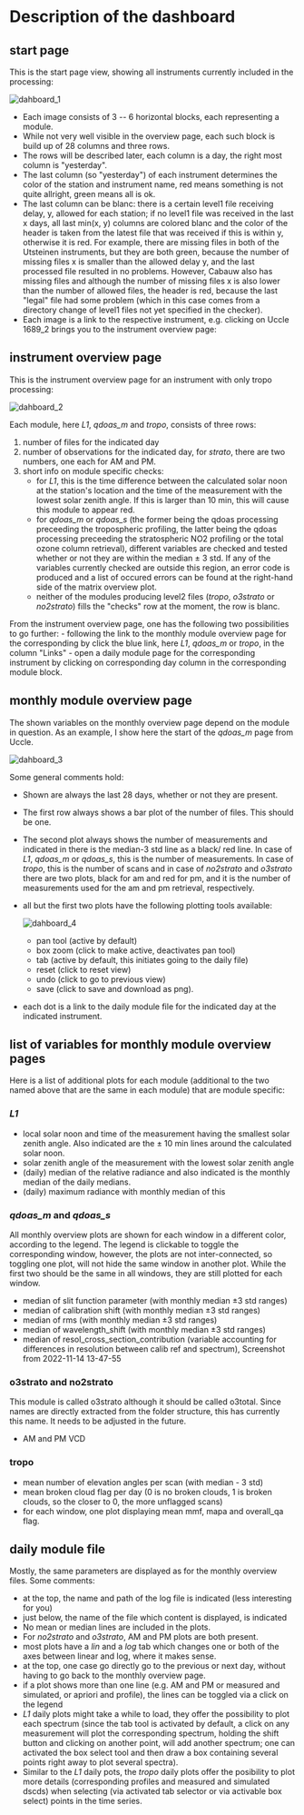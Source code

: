 # Description of the dashboard

## start page

This is the start page view, showing all instruments currently included in the processing:

![dahboard_1](https://user-images.githubusercontent.com/38353016/202756477-f25a8196-0264-4d32-a888-2c20e70fb9f1.png)

* Each image consists of 3 -- 6 horizontal blocks, each representing a module.
* While not very well visible in the overview page, each such block is build up of 28 columns and three rows.
* The rows will be described later, each column is a day, the right most column is "yesterday".
* The last column (so "yesterday") of each instrument determines the color of the station and instrument name, red means something is not quite allright, green means all is ok.
* The last column can be blanc: there is a certain level1 file receiving delay, y, allowed for each station; if no level1 file was received in the last x days, all last min(x, y) columns are colored blanc and the color of the header is taken from the latest file that was received if this is within y, otherwise it is red. For example, there are missing files in both of the Utsteinen instruments, but they are both green, because the number of missing files x is smaller than the allowed delay y, and the last processed file resulted in no problems. However, Cabauw also has missing files and although the number of missing files x is also lower than the number of allowed files, the header is red, because the last "legal" file had some problem (which in this case comes from a directory change of level1 files not yet specified in the checker).
* Each image is a link to the respective instrument, e.g. clicking on Uccle 1689_2 brings you to the instrument overview page:

## instrument overview page

This is the instrument overview page for an instrument with only tropo processing:

![dahboard_2](https://user-images.githubusercontent.com/38353016/202756604-34b3c5ac-0059-4992-ad66-d8a4b6694522.png)


Each module, here _L1_, _qdoas_m_ and _tropo_, consists of three rows:

1. number of files for the indicated day
2. number of observations for the indicated day, for _strato_, there are two numbers, one each for AM and PM.
3. short info on module specific checks:
   - for _L1_, this is the time difference between the calculated solar noon at the station's location and the time of the measurement with the lowest solar zenith angle. If this is larger than 10 min, this will cause this module to appear red.
   - for _qdoas_m_ or _qdoas_s_ (the former being the qdoas processing preceeding the tropospheric profiling, the latter being the qdoas processing preceeding the stratospheric NO2 profiling or the total ozone column retrieval), different variables are checked and tested whether or not they are within the median ± 3 std. If any of the variables currently checked are outside this region, an error code is produced and a list of occured errors can be found at the right-hand side of the matrix overview plot.
   - neither of the modules producing level2 files (_tropo_, _o3strato_ or _no2strato_) fills the "checks" row at the moment, the row is blanc.

From the instrument overview page, one has the following two possibilities to go further: - following the link to the monthly module overview page for the corresponding by click the blue link, here _L1_, _qdoas_m_ or _tropo_, in the column "Links" - open a daily module page for the corresponding instrument by clicking on corresponding day column in the corresponding module block.

## monthly module overview page

The shown variables on the monthly overview page depend on the module in question. As an example, I show here the start of the _qdoas_m_ page from Uccle.

![dahboard_3](https://user-images.githubusercontent.com/38353016/202756663-59b975d3-fa6a-4fd4-8d7e-3548c8731951.png)


Some general comments hold:

* Shown are always the last 28 days, whether or not they are present.
* The first row always shows a bar plot of the number of files. This should be one.
* The second plot always shows the number of measurements and indicated in there is the median-3 std line as a black/ red line. In case of _L1_, _qdoas_m_ or _qdoas_s_, this is the number of measurements. In case of _tropo_, this is the number of scans and in case of _no2strato_ and _o3strato_ there are two plots, black for am and red for pm, and it is the number of measurements used for the am and pm retrieval, respectively.
* all but the first two plots have the following plotting tools available:

   ![dahboard_4](https://user-images.githubusercontent.com/38353016/202756779-12627130-6efd-4a76-bd61-dab6906cff2e.png)
  * pan tool (active by default)
  * box zoom (click to make active, deactivates pan tool)
  * tab (active by default, this initiates going to the daily file)
  * reset (click to reset view)
  * undo (click to go to previous view)
  * save (click to save and download as png).
* each dot is a link to the daily module file for the indicated day at the indicated instrument.

## list of variables for monthly module overview pages

Here is a list of additional plots for each module (additional to the two named above that are the same in each module) that are module specific:

### _L1_

* local solar noon and time of the measurement having the smallest solar zenith angle. Also indicated are the ± 10 min lines around the calculated solar noon.
* solar zenith angle of the measurement with the lowest solar zenith angle
* (daily) median of the relative radiance and also indicated is the monthly median of the daily medians.
* (daily) maximum radiance with monthly median of this

### _qdoas_m_ and _qdoas_s_

All monthly overview plots are shown for each window in a different color, according to the legend. The legend is clickable to toggle the corresponding window, however, the plots are not inter-connected, so toggling one plot, will not hide the same window in another plot. While the first two should be the same in all windows, they are still plotted for each window.

* median of slit function parameter (with monthly median ±3 std ranges)
* median of calibration shift (with monthly median ±3 std ranges)
* median of rms (with monthly median ±3 std ranges)
* median of wavelength_shift (with monthly median ±3 std ranges)
* median of resol_cross_section_contribution (variable accounting for differences in resolution between calib ref and spectrum), Screenshot from 2022-11-14 13-47-55

### o3strato and no2strato

This module is called o3strato although it should be called o3total. Since names are directly extracted from the folder structure, this has currently this name. It needs to be adjusted in the future.

* AM and PM VCD

### tropo

* mean number of elevation angles per scan (with median - 3 std)
* mean broken cloud flag per day (0 is no broken clouds, 1 is broken clouds, so the closer to 0, the more unflagged scans)
* for each window, one plot displaying mean mmf, mapa and overall_qa flag.

## daily module file

Mostly, the same parameters are displayed as for the monthly overview files. Some comments:

* at the top, the name and path of the log file is indicated (less interesting for you)
* just below, the name of the file which content is displayed, is indicated
* No mean or median lines are included in the plots.
* For _no2strato_ and _o3strato_, AM and PM plots are both present.
* most plots have a _lin_ and a _log_ tab which changes one or both of the axes between linear and log, where it makes sense.
* at the top, one case go directly go to the previous or next day, without having to go back to the monthly overview page.
* if a plot shows more than one line (e.g. AM and PM or measured and simulated, or apriori and profile), the lines can be toggled via a click on the legend
* _L1_ daily plots might take a while to load, they offer the possibility to plot each spectrum (since the tab tool is activated by default, a click on any measurement will plot the corresponding spectrum, holding the shift button and clicking on another point, will add another spectrum; one can activated the box select tool and then draw a box containing several points right away to plot several spectra).
* Similar to the _L1_ daily pots, the _tropo_ daily plots offer the posibility to plot more details (corresponding profiles and measured and simulated dscds) when selecting (via activated tab selector or via activable box select) points in the time series.


